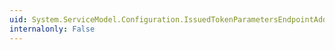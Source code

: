 ```yaml
---
uid: System.ServiceModel.Configuration.IssuedTokenParametersEndpointAddressElement.#ctor
internalonly: False
---
```

